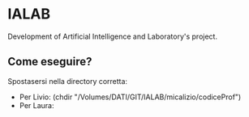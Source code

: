 # IALAB
Development of Artificial Intelligence and Laboratory's project. 

## Come eseguire? 

Spostasersi nella directory corretta:
- Per Livio: (chdir "/Volumes/DATI/GIT/IALAB/micalizio/codiceProf")
- Per Laura: 

